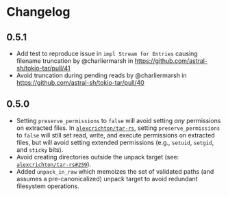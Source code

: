 # Changelog

## 0.5.1

* Add test to reproduce issue in `impl Stream for Entries` causing filename truncation by @charliermarsh in https://github.com/astral-sh/tokio-tar/pull/41
* Avoid truncation during pending reads by @charliermarsh in https://github.com/astral-sh/tokio-tar/pull/40

## 0.5.0

* Setting `preserve_permissions` to `false` will avoid setting _any_ permissions on extracted files.
  In [`alexcrichton/tar-rs`](https://github.com/alexcrichton/tar-rs), setting `preserve_permissions`
  to `false` will still set read, write, and execute permissions on extracted files, but will avoid
  setting extended permissions (e.g., `setuid`, `setgid`, and `sticky` bits).
* Avoid creating directories outside the unpack target (see: [`alexcrichton/tar-rs#259`](https://github.com/alexcrichton/tar-rs/pull/259)).
* Added `unpack_in_raw` which memoizes the set of validated paths (and assumes a pre-canonicalized)
  unpack target to avoid redundant filesystem operations.

